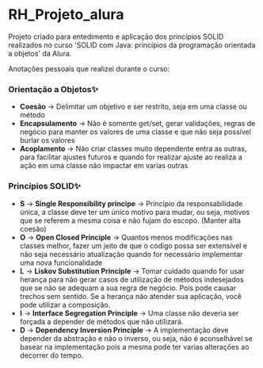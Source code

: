 # RH_Projeto_alura
Projeto criado para entedimento e aplicação dos princípios  SOLID realizados no curso 'SOLID com Java: princípios da programação orientada a objetos' da Alura.

Anotações pessoais que realizei durante o curso:

### **Orientação a Objetos**✨

- **Coesão** → Delimitar um objetivo e ser restrito, seja em uma classe ou método
- **Encapsulamento** → Não é somente get/set, gerar validações, regras de negócio para manter os valores de uma classe e que não seja possível burlar os valores
- **Acoplamento** → Não criar classes muito dependente entra as outras, para facilitar ajustes futuros e quando for realizar ajuste ao realiza a ação em uma classe não impactar em varias outras

### **Princípios SOLID**✨

- **S** → **Single Responsibility principe** → Princípio da responsabilidade única, a classe deve ter um único motivo para mudar, ou seja, motivos que se referem a mesma coisa e não fujam do escopo. (Manter alta coesão)
- **O** → **Open Closed Principle** → Quantos menos modificações nas classes melhor, fazer um jeito de que o código possa ser extensível e não seja necessário atualização quando for necessário implementar uma nova funcionalidade
- **L** → **Liskov Substitution Principle** → Tomar cuidado quando for usar herança para não gerar casos de utilização de métodos indesejados que se não se adequam a sua regra de negócio. Pois pode causar trechos sem sentido. Se a herança não atender sua aplicação, você pode utilizar a composição.
- **I** → **Interface Segregation Principle** → Uma classe não deveria ser forçada a depender de métodos que não utilizará.
- **D** → **Dependency Inversion Principle** → A implementação deve depender da abstração e não o inverso, ou seja, não é aconselhável  se basear na implementação pois a mesma pode ter varias alterações ao decorrer do tempo.
